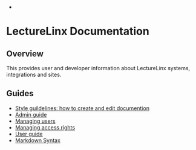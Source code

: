 * <!-- TITLE: Home -->
<!-- SUBTITLE: A quick summary of how to use the LectureLinx Documentation site -->
# LectureLinx Documentation  
## Overview
This provides user and developer information about LectureLinx systems, integrations and sites.

## Guides
* [Style guildelines: how to create and edit documention](/)
* [Admin guide](https://docs.requarks.io/wiki)
* [Managing users](https://docs.requarks.io/wiki/admin-guide/manage-users)
* [Managing access rights](https://docs.requarks.io/wiki/admin-guide/manage-access-rights)
* [User guide](https://docs.requarks.io/wiki)
* [Markdown Syntax](https://docs.requarks.io/wiki/user-guide/markdown-syntax)





